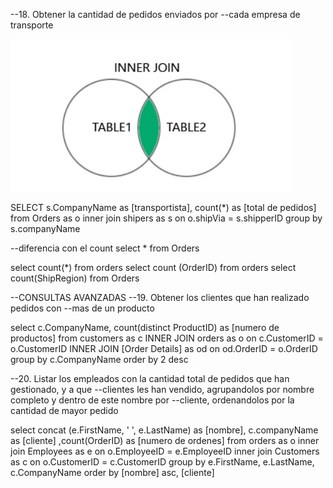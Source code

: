 --18. Obtener la cantidad de pedidos enviados por
--cada empresa de transporte 

![Inner joins](../img/WhatsApp%20Image%202025-02-20%20at%205.49.15%20PM.jpeg)


SELECT s.CompanyName as [transportista], 
count(*) as [total de pedidos] 
from Orders as o
inner join shipers as s
on o.shipVia = s.shipperID
group by s.companyName

--diferencia con el count
select * from Orders

select count(*) from orders
select count (OrderID) from orders 
 select count(ShipRegion) from Orders

--CONSULTAS AVANZADAS
--19. Obtener los clientes que han realizado pedidos con
--mas de un producto

 select c.CompanyName, count(distinct ProductID) as [numero de productos]
 from
 customers as c
 INNER JOIN orders as o
 on c.CustomerID = o.CustomerID
 INNER JOIN [Order Details] as od
 on od.OrderID = o.OrderID
 group by c.CompanyName
 order by 2 desc

 --20. Listar los empleados con la cantidad total de pedidos que han gestionado, y a que
 --clientes les han vendido, agrupandolos por nombre completo y dentro de este nombre por
 --cliente, ordenandolos por la cantidad de mayor pedido
 
select concat (e.FirstName, ' ', e.LastName) as [nombre], 
c.companyName as [cliente] 
,count(OrderID) as [numero de ordenes]
from orders as o
inner join Employees as e
on o.EmployeeID = e.EmployeeID
inner join Customers as c
on o.CustomerID = c.CustomerID
group by e.FirstName, e.LastName, c.CompanyName
order by [nombre] asc, [cliente]





